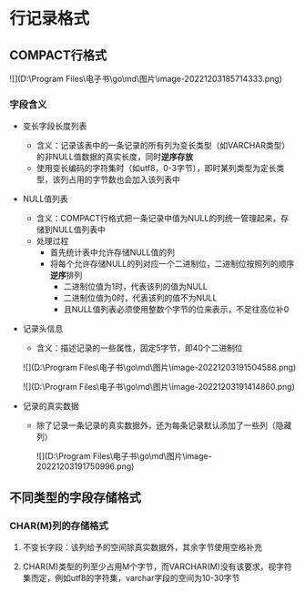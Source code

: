 # 行记录格式

## COMPACT行格式

![](D:\Program Files\电子书\go\md\图片\image-20221203185714333.png)

### 字段含义

- 变长字段长度列表

  - 含义：记录该表中的一条记录的所有列为变长类型（如VARCHAR类型）的非NULL值数据的真实长度，同时**逆序存放**
  - 使用变长编码的字符集时（如utf8，0-3字节），即时某列类型为定长类型，该列占用的字节数也会加入该列表中

- NULL值列表

  - 含义：COMPACT行格式把一条记录中值为NULL的列统一管理起来，存储到NULL值列表中
  - 处理过程
    - 首先统计表中允许存储NULL值的列
    - 将每个允许存储NULL的列对应一个二进制位，二进制位按照列的顺序**逆序**排列
      - 二进制位值为1时，代表该列的值为NULL
      - 二进制位值为0时，代表该列的值不为NULL
      - 且NULL值列表必须使用整数个字节的位来表示，不足往高位补0

- 记录头信息

  - 含义：描述记录的一些属性，固定5字节，即40个二进制位

  ![](D:\Program Files\电子书\go\md\图片\image-20221203191504588.png)

  ![](D:\Program Files\电子书\go\md\图片\image-20221203191414860.png)

- 记录的真实数据

  - 除了记录一条记录的真实数据外，还为每条记录默认添加了一些列（隐藏列）

    ![](D:\Program Files\电子书\go\md\图片\image-20221203191750996.png)

## 不同类型的字段存储格式

### CHAR(M)列的存储格式

1. 不变长字段：该列给予的空间除真实数据外，其余字节使用空格补充

2. CHAR(M)类型的列至少占用M个字节，而VARCHAR(M)没有该要求，视字符集而定，例如utf8的字符集，varchar字段的空间为10-30字节

   

